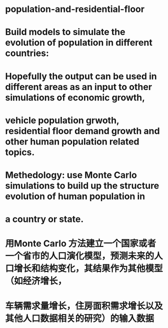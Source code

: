 # population-and-residential-floor
# Build models to simulate the evolution of population in different countries:
# Hopefully the output can be used in different areas as an input to other simulations of economic growth, 
# vehicle population grwoth, residential floor demand growth and other human population related topics.
# Methedology: use Monte Carlo simulations to build up the structure evolution of human population in 
# a country or state.
# 用Monte Carlo 方法建立一个国家或者一个省市的人口演化模型，预测未来的人口增长和结构变化，其结果作为其他模型（如经济增长，
# 车辆需求量增长，住房面积需求增长以及其他人口数据相关的研究）的输入数据
